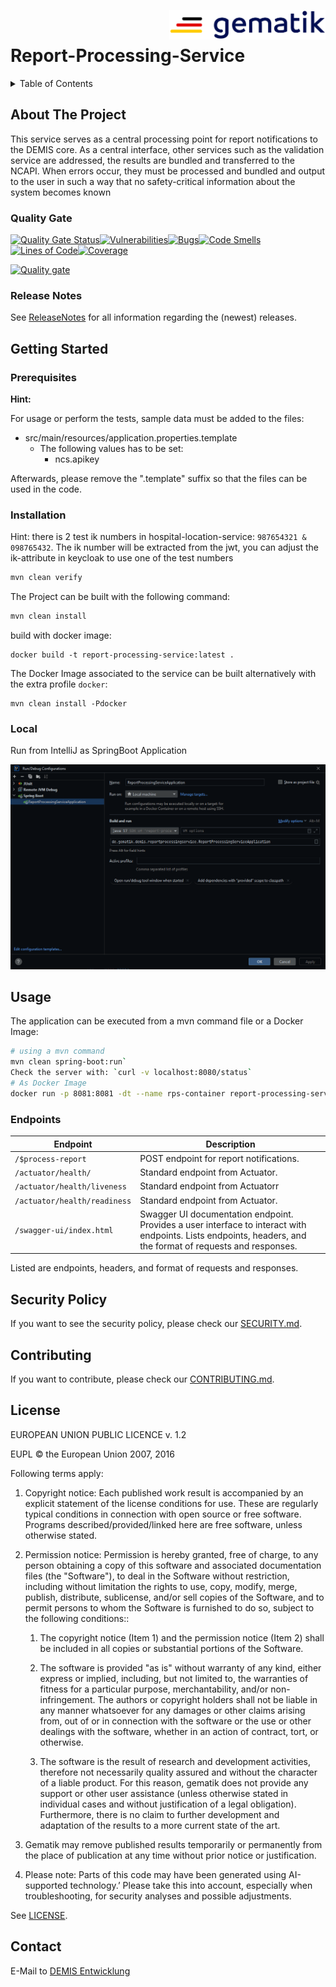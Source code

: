 <img align="right" width="250" height="47" src="media/Gematik_Logo_Flag.png"/> <br/>

# Report-Processing-Service

<details>
  <summary>Table of Contents</summary>
  <ol>
    <li>
      <a href="#about-the-project">About The Project</a>
       <ul>
        <li><a href="#quality-gate">Quality Gate</a></li>
        <li><a href="#release-notes">Release Notes</a></li>
      </ul>
	</li>
    <li>
      <a href="#getting-started">Getting Started</a>
      <ul>
        <li><a href="#prerequisites">Prerequisites</a></li>
        <li><a href="#installation">Installation</a></li>
        <li><a href="#local">Local</a></li>
      </ul>
    </li>
    <li>
      <a href="#usage">Usage</a>
      <ul>
        <li><a href="#endpoints">Endpoints</a></li>
      </ul>
    </li>
    <li><a href="#security-policy">Security Policy</a></li>
    <li><a href="#contributing">Contributing</a></li>
    <li><a href="#license">License</a></li>
    <li><a href="#contact">Contact</a></li>
  </ol>
</details>

## About The Project 

This service serves as a central processing point for report notifications to the DEMIS core. As a central interface,
other services such as the validation service are addressed, the results are bundled and transferred to the NCAPI. When
errors occur, they must be processed and bundled and output to the user in such a way that no safety-critical
information about the system becomes known

### Quality Gate
[![Quality Gate Status](https://sonar.prod.ccs.gematik.solutions/api/project_badges/measure?project=de.gematik.demis%3Areport-processing-service&metric=alert_status&token=7ac4dc86a13342968c910a5ac85c69e410829383)](https://sonar.prod.ccs.gematik.solutions/dashboard?id=de.gematik.demis%3Areport-processing-service)[![Vulnerabilities](https://sonar.prod.ccs.gematik.solutions/api/project_badges/measure?project=de.gematik.demis%3Areport-processing-service&metric=vulnerabilities&token=7ac4dc86a13342968c910a5ac85c69e410829383)](https://sonar.prod.ccs.gematik.solutions/dashboard?id=de.gematik.demis%3Areport-processing-service)[![Bugs](https://sonar.prod.ccs.gematik.solutions/api/project_badges/measure?project=de.gematik.demis%3Areport-processing-service&metric=bugs&token=7ac4dc86a13342968c910a5ac85c69e410829383)](https://sonar.prod.ccs.gematik.solutions/dashboard?id=de.gematik.demis%3Areport-processing-service)[![Code Smells](https://sonar.prod.ccs.gematik.solutions/api/project_badges/measure?project=de.gematik.demis%3Areport-processing-service&metric=code_smells&token=7ac4dc86a13342968c910a5ac85c69e410829383)](https://sonar.prod.ccs.gematik.solutions/dashboard?id=de.gematik.demis%3Areport-processing-service)[![Lines of Code](https://sonar.prod.ccs.gematik.solutions/api/project_badges/measure?project=de.gematik.demis%3Areport-processing-service&metric=ncloc&token=7ac4dc86a13342968c910a5ac85c69e410829383)](https://sonar.prod.ccs.gematik.solutions/dashboard?id=de.gematik.demis%3Areport-processing-service)[![Coverage](https://sonar.prod.ccs.gematik.solutions/api/project_badges/measure?project=de.gematik.demis%3Areport-processing-service&metric=coverage&token=7ac4dc86a13342968c910a5ac85c69e410829383)](https://sonar.prod.ccs.gematik.solutions/dashboard?id=de.gematik.demis%3Areport-processing-service)

[![Quality gate](https://sonar.prod.ccs.gematik.solutions/api/project_badges/quality_gate?project=de.gematik.demis%3Areport-processing-service&token=7ac4dc86a13342968c910a5ac85c69e410829383)](https://sonar.prod.ccs.gematik.solutions/dashboard?id=de.gematik.demis%3Areport-processing-service)

### Release Notes

See [ReleaseNotes](ReleaseNotes.md) for all information regarding the (newest) releases.


## Getting Started

### Prerequisites

**Hint:**

For usage or perform the tests, sample data must be added to the files:

* src/main/resources/application.properties.template
    * The following values has to be set:
        * ncs.apikey

Afterwards, please remove the ".template" suffix so that the files can be used in the code.


### Installation

Hint:
there is 2 test ik numbers in hospital-location-service: `987654321 & 098765432`.
The ik number will be extracted from the jwt, you can adjust the ik-attribute in keycloak to use one of the test numbers

```sh
mvn clean verify
```

The Project can be built with the following command:

```sh
mvn clean install
```
build with docker image:

```docker
docker build -t report-processing-service:latest .
```
The Docker Image associated to the service can be built alternatively with the extra profile `docker`:

```docker
mvn clean install -Pdocker
```

### Local

Run from IntelliJ as SpringBoot Application

![image](media/SpringBootApplicationRPS.png)


## Usage

The application can be executed from a mvn command file or a Docker Image:

```sh
# using a mvn command
mvn clean spring-boot:run`
Check the server with: `curl -v localhost:8080/status`
# As Docker Image
docker run -p 8081:8081 -dt --name rps-container report-processing-service:latest` or add to a yaml file from e.g. [this project](https://gitlab.prod.ccs.gematik.solutions/git/demis/demis
```

### Endpoints

| Endpoint                      | Description                                                                                      |
|-------------------------------|--------------------------------------------------------------------------------------------------|
| `/$process-report`            | POST endpoint for report notifications.                                                             |
| `/actuator/health/`           | Standard endpoint from Actuator.                                                                   |
| `/actuator/health/liveness`   | Standard endpoint from Actuatorr                                                                     |
| `/actuator/health/readiness`  | Standard endpoint from Actuator.                                                                    |
| `/swagger-ui/index.html`      | Swagger UI documentation endpoint. Provides a user interface to interact with endpoints. Lists endpoints, headers, and the format of requests and responses.

Listed are endpoints, headers, and format of requests and responses.

## Security Policy

If you want to see the security policy, please check our [SECURITY.md](.github/SECURITY.md).

## Contributing

If you want to contribute, please check our [CONTRIBUTING.md](.github/CONTRIBUTING.md).

## License
EUROPEAN UNION PUBLIC LICENCE v. 1.2

EUPL © the European Union 2007, 2016

Following terms apply:

1. Copyright notice: Each published work result is accompanied by an explicit statement of the license conditions for use. These are regularly typical conditions in connection with open source or free software. Programs described/provided/linked here are free software, unless otherwise stated.

2. Permission notice: Permission is hereby granted, free of charge, to any person obtaining a copy of this software and associated documentation files (the "Software"), to deal in the Software without restriction, including without limitation the rights to use, copy, modify, merge, publish, distribute, sublicense, and/or sell copies of the Software, and to permit persons to whom the Software is furnished to do so, subject to the following conditions::

    1. The copyright notice (Item 1) and the permission notice (Item 2) shall be included in all copies or substantial portions of the Software.

    2. The software is provided "as is" without warranty of any kind, either express or implied, including, but not limited to, the warranties of fitness for a particular purpose, merchantability, and/or non-infringement. The authors or copyright holders shall not be liable in any manner whatsoever for any damages or other claims arising from, out of or in connection with the software or the use or other dealings with the software, whether in an action of contract, tort, or otherwise.

    3. The software is the result of research and development activities, therefore not necessarily quality assured and without the character of a liable product. For this reason, gematik does not provide any support or other user assistance (unless otherwise stated in individual cases and without justification of a legal obligation). Furthermore, there is no claim to further development and adaptation of the results to a more current state of the art.

3. Gematik may remove published results temporarily or permanently from the place of publication at any time without prior notice or justification.

4. Please note: Parts of this code may have been generated using AI-supported technology.’ Please take this into account, especially when troubleshooting, for security analyses and possible adjustments.

See [LICENSE](LICENSE.md).

## Contact

E-Mail to [DEMIS Entwicklung](mailto:demis-entwicklung@gematik.de?subject=[GitHub]%20Validation-Service)
